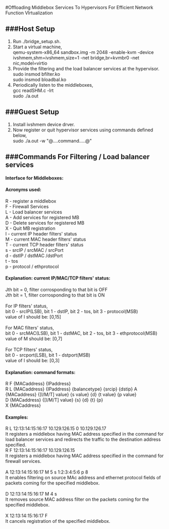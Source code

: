#Offloading Middlebox Services To Hypervisors For Efficient Network Function VIrtualization

###Host Setup
--------------
1) Run ./bridge_setup.sh.<br/>
2) Start a virtual machine,<br/>
	qemu-system-x86_64 sandbox.img -m 2048 -enable-kvm -device ivshmem,shm=ivshmem,size=1 -net bridge,br=kvmbr0 -net nic,model=virtio<br/>
3) Provide the filtering and the load balancer services at the hypervisor.<br/>
	sudo insmod bfilter.ko<br/>
	sudo insmod bloadbal.ko<br/>
4) Periodically listen to the middleboxes,<br/>
	gcc readSHM.c -lrt<br/>
	sudo ./a.out<br/>

###Guest Setup
---------------
1) Install ivshmem device drver.<br/>
2) Now register or quit hypervisor services using commands defined below,<br/>
	sudo ./a.out -w "@....command.....@"<br/>
	

###Commands For Filtering / Load balancer services
---------------------------------------------------

#### Interface for Middleboxes:
#### Acronyms used:
R - register a middlebox <br/>
F - Firewall Services <br/>
L - Load balancer services <br/>
A - Add services for registered MB<br/> 
D - Delete services for registered MB<br/>
X - Quit MB registration<br/>
I - current IP header filters' status<br/>
M - current MAC header filters' status <br/>
T - current TCP header filters' status<br/>
s - srcIP / srcMAC / srcPort<br/>
d - dstIP / dstMAC /dstPort<br/>
t - tos<br/>
p - protocol / ethprotocol<br/>


#### Explanation: current IP/MAC/TCP filters' status:
Jth bit = 0, filter corrosponding to that bit is OFF<br/>
Jth bit = 1, filter corrosponding to that bit is ON<br/>
<br/>
For IP filters' status,<br/>
bit 0 - srcIP(LSB), bit 1 - dstIP, bit 2 - tos, bit 3 - protocol(MSB)<br/>
value of I should be: [0,15]<br/>
<br/>
For MAC filters' status,<br/>
bit 0 - srcMAC(LSB), bit 1 - dstMAC, bit 2 - tos, bit 3 - ethprotocol(MSB)<br/>
value of M should be: [0,7]<br/>
<br/>
For TCP filters' status,<br/>
bit 0 - srcport(LSB), bit 1 - dstport(MSB)<br/>
value of I should be: [0,3]<br/>


#### Explanation: command formats:<br/>
R F {MACaddress} {IPaddress} <br/>
R L {MACaddress} {IPaddress} {balancetype} {srcip} {dstip}
A {MACaddress} {[I/M/T] value} {s value} {d} {t value} {p value}<br/>
D {MACaddress} {[I/M/T] value} {s} {d} {t} {p}<br/>
X {MACaddress}<br/>


#### Examples:
R L 12:13:14:15:16:17 10.129.126.15 0 10.129.126.17<br/>
It registers a middlebox having MAC address specified in the command for load balancer services and redirects the traffic to the destination address specified. 
<br/>
R F 12:13:14:15:16:17 10.129.126.15 <br/>
It registers a middlebox having MAC address specified in the command for firewall services.<br/>
<br/>
A 12:13:14:15:16:17 M 5 s 1:2:3:4:5:6 p 8<br/>
It enables filtering on source MAc address and ethernet protocol fields of packets coming for the specified middlebox.<br/>
<br/>
D 12:13:14:15:16:17 M 4 s<br/>
It removes source MAC address filter on the packets coming for the specified middlebox.<br/>
<br/>
X 12:13:14:15:16:17 F<br/>
It cancels registration of the specified middlebox.<br/>


